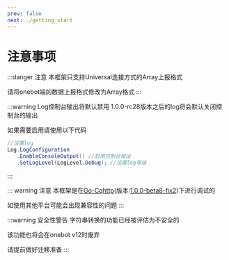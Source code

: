 ```yaml
---
prev: false
next: ./getting_start
---
```


# 注意事项

:::danger 注意
本框架只支持Universal连接方式的Array上报格式

请将onebot端的数据上报格式修改为Array格式
:::

:::warning Log控制台输出将默认禁用
1.0.0-rc28版本之后的log将会默认关闭控制台的输出

如果需要启用请使用以下代码

```csharp
//设置log
Log.LogConfiguration
   .EnableConsoleOutput() //启用控制台输出
   .SetLogLevel(LogLevel.Debug); //设置log等级
```
:::

::: warning 注意
本框架是在[Go-Cqhttp](https://github.com/Mrs4s/go-cqhttp)(版本:[1.0.0-beta8-fix2](https://github.com/Mrs4s/go-cqhttp/releases/tag/v1.0.0-beta8-fix2))下进行调试的

如使用其他平台可能会出现兼容性的问题
:::

:::warning 安全性警告
字符串转换的功能已经被评估为不安全的

该功能也将会在onebot v12时废弃

请提前做好迁移准备
:::
